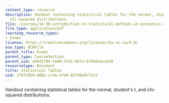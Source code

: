 ```yaml
---
content_type: resource
description: Handout containing statistical tables for the normal, student's t, and
  chi-squared distributions.
file: /courses/14-30-introduction-to-statistical-methods-in-economics-spring-2009/1f87c9b9d001cc4eefd483f98e9cf2c2_MIT14_30s09_tool01.pdf
file_type: application/pdf
learning_resource_types:
- Exams
license: https://creativecommons.org/licenses/by-nc-sa/4.0/
ocw_type: OCWFile
parent_title: Exams
parent_type: CourseSection
parent_uid: ad9d2f84-5e80-57d1-0213-679562acab30
resourcetype: Document
title: Statistical Tables
uid: 1f87c9b9-d001-cc4e-efd4-83f98e9cf2c2
---
```

Handout containing statistical tables for the normal, student's t, and chi-squared distributions.